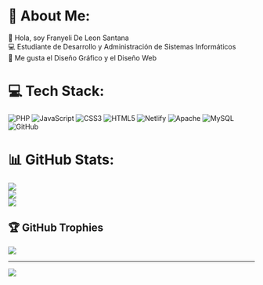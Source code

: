 # 💫 About Me:
👋 Hola, soy Franyeli De Leon Santana<br>💻 Estudiante de Desarrollo y Administración de Sistemas Informáticos<br>🎨 Me gusta el Diseño Gráfico y el Diseño Web


# 💻 Tech Stack:
![PHP](https://img.shields.io/badge/php-%23777BB4.svg?style=for-the-badge&logo=php&logoColor=white) ![JavaScript](https://img.shields.io/badge/javascript-%23323330.svg?style=for-the-badge&logo=javascript&logoColor=%23F7DF1E) ![CSS3](https://img.shields.io/badge/css3-%231572B6.svg?style=for-the-badge&logo=css3&logoColor=white) ![HTML5](https://img.shields.io/badge/html5-%23E34F26.svg?style=for-the-badge&logo=html5&logoColor=white) ![Netlify](https://img.shields.io/badge/netlify-%23000000.svg?style=for-the-badge&logo=netlify&logoColor=#00C7B7) ![Apache](https://img.shields.io/badge/apache-%23D42029.svg?style=for-the-badge&logo=apache&logoColor=white) ![MySQL](https://img.shields.io/badge/mysql-4479A1.svg?style=for-the-badge&logo=mysql&logoColor=white) ![GitHub](https://img.shields.io/badge/github-%23121011.svg?style=for-the-badge&logo=github&logoColor=white)
# 📊 GitHub Stats:
![](https://github-readme-stats.vercel.app/api?username=yaneuris&theme=radical&hide_border=false&include_all_commits=false&count_private=false)<br/>
![](https://nirzak-streak-stats.vercel.app/?user=yaneuris&theme=radical&hide_border=false)<br/>
![](https://github-readme-stats.vercel.app/api/top-langs/?username=yaneuris&theme=radical&hide_border=false&include_all_commits=false&count_private=false&layout=compact)

## 🏆 GitHub Trophies
![](https://github-profile-trophy.vercel.app/?username=yaneuris&theme=radical&no-frame=false&no-bg=true&margin-w=4)

---
[![](https://visitcount.itsvg.in/api?id=yaneuris&icon=0&color=0)](https://visitcount.itsvg.in)

<!-- Proudly created with GPRM ( https://gprm.itsvg.in ) -->
